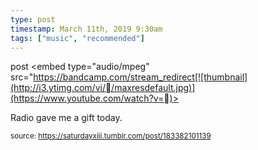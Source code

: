 ```yaml
---
type: post
timestamp: March 11th, 2019 9:30am
tags: ["music", "recommended"]
---
```

post
<embed type="audio/mpeg" src="https://bandcamp.com/stream_redirect[![thumbnail](http://i3.ytimg.com/vi//maxresdefault.jpg)](https://www.youtube.com/watch?v=)></embed>
                    
                                               
Radio gave me a gift today.
 
                                    
                                
<small>source: https://saturdayxiii.tumblr.com/post/183382101139</small>